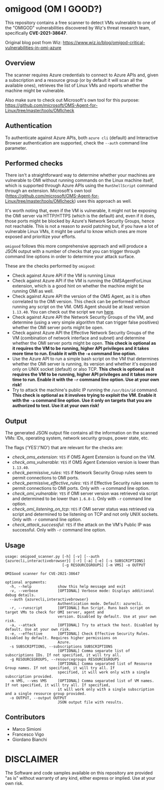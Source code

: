 # omigood (OM I GOOD?)

This repository contains a free scanner to detect VMs vulnerable to one of the "OMIGOD" vulnerabilities discovered by Wiz's threat research team, specifically **CVE-2021-38647**.

Original blog post from Wiz: https://www.wiz.io/blog/omigod-critical-vulnerabilities-in-omi-azure


## Overview

The scanner requires Azure credentials to connect to Azure APIs and, given a subscription and a resource group (or by default it will scan all the available ones), retrieves the list of Linux VMs and reports whether the machine might be vulnerable.

Also make sure to check out Microsoft's own tool for this purpose: https://github.com/microsoft/OMS-Agent-for-Linux/tree/master/tools/OMIcheck

## Authentication

To authenticate against Azure APIs, both `azure cli` (default) and Interactive Browser authentication are supported, check the `--auth` command line parameter.

## Performed checks

There isn't a straightforward way to determine whether your machines are vulnerable to OMI without running commands on the Linux machine itself, which is supported through Azure APIs using the `RunShellScript` command through an extension. Microsoft's own tool (https://github.com/microsoft/OMS-Agent-for-Linux/tree/master/tools/OMIcheck) uses this approach as well.

It's worth noting that, even if the VM is vulnerable, it might not be exposing the OMI server via HTTP/HTTPS (which is the default) and, even if it does, those ports might be blocked by Azure's Network Security Groups, hence not reachable. This is not a reason to avoid patching but, if you have a lot of vulnerable Linux VMs, it might be useful to know which ones are more exposed and prioritize your efforts.

`omigood` follows this more comprehensive approach and will produce a JSON output with a number of checks that you can trigger through command line options in order to determine your attack surface.

These are the checks performed by `omigood`:
 - Check against Azure API if the VM is running Linux
 - Check against Azure API if the VM is running the OMSAgentForLinux extension, which is a good hint on whether the machine might be running OMI as well.
 - Check against Azure API the version of the OMS Agent, as it is often correlated to the OMI version. This check can be performed without running any script on the VM. OMS Agent should be at least version `1.13.40`. You can check out the script we run [here](https://github.com/marcosimioni/omigood/blob/8bc4e9c5a6e51cd456bde60508c37566c515f5b5/omigood_scanner.py#L33).
 - Check against Azure API the Network Security Groups of the VM, and determine (using a very simple algorithm that can trigger false positives) whether the OMI server ports might be open.
 - Check against Azure API the Effective Network Security Groups of the VM (combination of network interface and subnet) and determine whether the OMI server ports might be open. **This check is optional as it requires the VM to be running, higher API privileges and it takes more time to run. Enable it with the `-e` command line option.**
 - Use the Azure API to run a simple bash script on the VM that determines whether the OMI server is running, its version and whether it's exposed only on UNIX socket (default) or also TCP. **This check is optional as it requires the VM to be running, higher API privileges and it takes more time to run. Enable it with the `-r` command line option. Use at your own risk!**
 - Try to attack the machine's public IP running the `/usr/bin/id` command. **This check is optional as it involves trying to exploit the VM. Enable it with the `-a` command line option. Use it only on targets that you are authorized to test. Use it at your own risk!**

## Output

The generated JSON output file contains all the information on the scanned VMs: IDs, operating system, network security groups, power state, etc.

The flags ('YES'/'NO') that are relevant for the checks are:
  - *check_oms_extension*: `YES` if OMS Agent Extension is found on the VM.
  - *check_oms_vulnerable*: `YES` if OMS Agent Extension version is lower than `1.13.40`. 
  - *check_permissive_rules*: `YES` if Network Security Group rules seem to permit connections to OMI ports.
  - *check_permissive_effective_rules*: `YES` if Effective Security rules seem to permit connections to OMI ports. Only with `-e` command line option.
  - *check_omi_vulnerable*: `YES` if OMI server version was retrieved via script and determined to be lower than `1.6.8-1`. Only with `-r` command line option.
  - *check_omi_listening_on_tcp*: `YES` if OMI server status was retrieved via script and determined to be listening on TCP and not only UNIX sockets. Only with `-r` command line option.
  - *check_attack_successful*: `YES` if the attack on the VM's Public IP was successful. Only with `-r` command line option.

## Usage

```
usage: omigood_scanner.py [-h] [-v] [--auth {azurecli,interactivebrowser}] [-r] [-a] [-e] [-s SUBSCRIPTIONS]
                          [-g RESOURCEGROUPS] [-m VMS] -o OUTPUT

OMIGood scanner for CVE-2021-38647

optional arguments:
  -h, --help            show this help message and exit
  -v, --verbose         [OPTIONAL] Verbose mode: Displays additional debug details.
  --auth {azurecli,interactivebrowser}
                        Authentication mode. Default: azurecli.
  -r, --runscript       [OPTIONAL] Run Script. Runs bash script on target VMs to check for OMI server, agent and
                        version. Disabled by default. Use at your own risk.
  -a, --attack          [OPTIONAL] Try to attack the host. Disabled by default. Use at your own risk.
  -e, --effective       [OPTIONAL] Check Effective Security Rules. Disabled by default. Requires higher permissions on
                        Azure.
  -s SUBSCRIPTIONS, --subscriptions SUBSCRIPTIONS
                        [OPTIONAL] Comma separate list of subscriptions IDs. If not specified, it will try all.
  -g RESOURCEGROUPS, --resourcegroups RESOURCEGROUPS
                        [OPTIONAL] Comma separated list of Resource Group names. If not specified, it will try all. If
                        specified, it will work only with a single subscription provided.
  -m VMS, --vms VMS     [OPTIONAL] Comma separated list of VM names. If not specified, it will try all. If specified,
                        it will work only with a single subscription and a single resource group provided.
  -o OUTPUT, --output OUTPUT
                        JSON output file with results.
```

## Contributors

- Marco Simioni
- Francesco Vigo
- Giordano Bianchi

# DISCLAIMER

The Software and code samples available on this repository are provided "as is" without warranty of any kind, either express or implied. Use at your own risk. 
